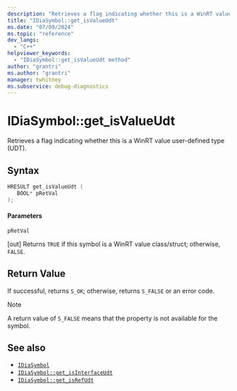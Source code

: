 ```yaml
---
description: "Retrieves a flag indicating whether this is a WinRT value user-defined type (UDT)."
title: "IDiaSymbol::get_isValueUdt"
ms.date: "07/09/2024"
ms.topic: "reference"
dev_langs:
  - "C++"
helpviewer_keywords:
  - "IDiaSymbol::get_isValueUdt method"
author: "grantri"
ms.author: "grantri"
manager: twhitney
ms.subservice: debug-diagnostics
---
```


# IDiaSymbol::get_isValueUdt

Retrieves a flag indicating whether this is a WinRT value user-defined type (UDT).

## Syntax

```C++
HRESULT get_isValueUdt ( 
   BOOL* pRetVal
);
```

#### Parameters

 `pRetVal`

[out] Returns `TRUE` if this symbol is a WinRT value class/struct; otherwise, `FALSE`.

## Return Value

 If successful, returns `S_OK`; otherwise, returns `S_FALSE` or an error code.

> [!NOTE]
> A return value of `S_FALSE` means that the property is not available for the symbol.

## See also

- [`IDiaSymbol`](../../debugger/debug-interface-access/idiasymbol.md)
- [`IDiaSymbol::get_isInterfaceUdt`](../../debugger/debug-interface-access/idiasymbol-get-isinterfaceudt.md)
- [`IDiaSymbol::get_isRefUdt`](../../debugger/debug-interface-access/idiasymbol-get-isrefudt.md)
